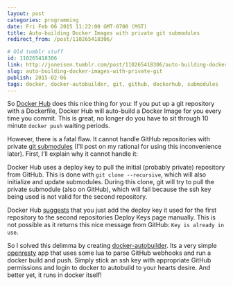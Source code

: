 ```yaml
---
layout: post
categories: programming
date: Fri Feb 06 2015 11:22:00 GMT-0700 (MST)
title: Auto-building Docker Images with private git submodules
redirect_from: /post/110265418306/

# Old tumblr stuff
id: 110265418306
link: http://joneisen.tumblr.com/post/110265418306/auto-building-docker-images-with-private-git
slug: auto-building-docker-images-with-private-git
publish: 2015-02-06
tags: docker, docker-autobuilder, git, github, dockerhub, submodules
---
```



So [Docker Hub](http://hub.docker.com) does this nice thing for you: If you put up a git repository with a Dockerfile, Docker Hub will auto-build a Docker Image for you every time you commit. This is great, no longer do you have to sit through 10 minute `docker push` waiting periods.

However, there is a fatal flaw. It cannot handle GitHub repositories with private [git submodules](http://git-scm.com/book/en/v2/Git-Tools-Submodules) (I’ll post on my rational for using this inconvenience later). First, I’ll explain why it cannot handle it:

Docker Hub uses a deploy key to pull the initial (probably private) repository from GitHub. This is done with `git clone --recursive`, which will also initialize and update submodules. During this clone, git will try to pull the private submodule (also on GitHub), which will fail because the ssh key being used is not valid for the second repository.

Docker Hub [suggests](http://docs.docker.com/docker-hub/builds/#github-submodules) that you just add the deploy key it used for the first repository to the second repositories Deploy Keys page manually. This is not possible as it returns this nice message from GitHub: `Key is already in use`.

So I solved this delimma by creating [docker-autobuilder](https://github.com/yanatan16/docker-autobuilder). Its a very simple [openresty](http://openresty.org/) app that uses some lua to parse GitHub webhooks and run a docker build and push. Simply stick an ssh key with appropriate GitHub permissions and login to docker to autobuild to your hearts desire. And better yet, it runs in docker
itself!
